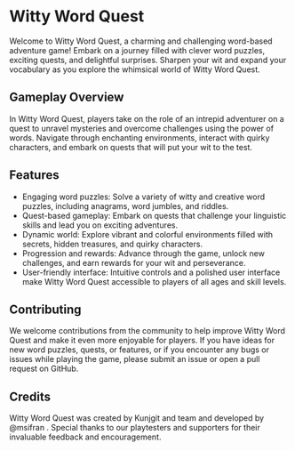 # Witty Word Quest

Welcome to Witty Word Quest, 
a charming and challenging word-based adventure game!
Embark on a journey filled with clever word puzzles, exciting quests, and delightful surprises. 
Sharpen your wit and expand your vocabulary as you explore the whimsical world of Witty Word Quest.

## Gameplay Overview

In Witty Word Quest, 
players take on the role of an intrepid adventurer on a quest to unravel mysteries and overcome challenges using the power of words.
Navigate through enchanting environments, interact with quirky characters, and embark on quests that will put your wit to the test.

## Features

- Engaging word puzzles: Solve a variety of witty and creative word puzzles, including anagrams, word jumbles, and riddles.
- Quest-based gameplay: Embark on quests that challenge your linguistic skills and lead you on exciting adventures.
- Dynamic world: Explore vibrant and colorful environments filled with secrets, hidden treasures, and quirky characters.
- Progression and rewards: Advance through the game, unlock new challenges, and earn rewards for your wit and perseverance.
- User-friendly interface: Intuitive controls and a polished user interface make Witty Word Quest accessible to players of all ages and skill levels.


## Contributing

We welcome contributions from the community to help improve Witty Word Quest and make it even more enjoyable for players. 
If you have ideas for new word puzzles, quests, or features, or if you encounter any bugs or issues while playing the game, please submit an issue or open a pull request on GitHub.

## Credits

Witty Word Quest was created by Kunjgit and team  and developed by @msifran .
Special thanks to our playtesters and supporters for their invaluable feedback and encouragement.
